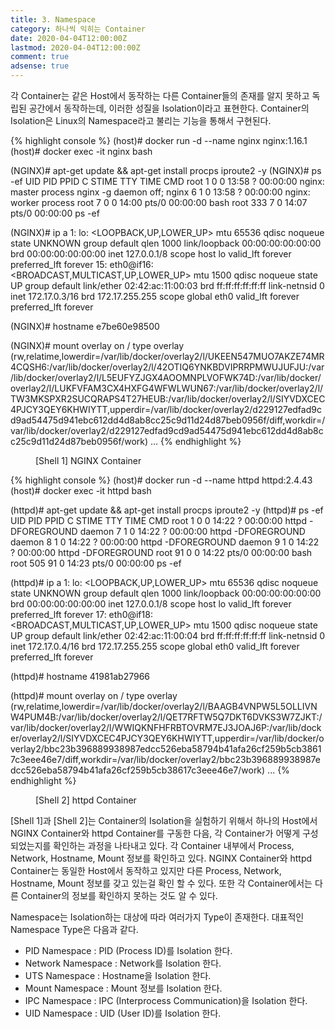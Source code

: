 ```yaml
---
title: 3. Namespace
category: 하나씩 익히는 Container
date: 2020-04-04T12:00:00Z
lastmod: 2020-04-04T12:00:00Z
comment: true
adsense: true
---
```


각 Container는 같은 Host에서 동작하는 다른 Container들의 존재를 알지 못하고 독립된 공간에서 동작하는데, 이러한 성질을 Isolation이라고 표현한다. Container의 Isolation은 Linux의 Namespace라고 불리는 기능을 통해서 구현된다.

{% highlight console %}
(host)# docker run -d --name nginx nginx:1.16.1
(host)# docker exec -it nginx bash

(NGINX)# apt-get update && apt-get install procps iproute2 -y
(NGINX)# ps -ef
UID        PID  PPID  C STIME TTY          TIME CMD
root         1     0  0 13:58 ?        00:00:00 nginx: master process nginx -g daemon off;
nginx        6     1  0 13:58 ?        00:00:00 nginx: worker process
root         7     0  0 14:00 pts/0    00:00:00 bash
root       333     7  0 14:07 pts/0    00:00:00 ps -ef

(NGINX)# ip a
1: lo: <LOOPBACK,UP,LOWER_UP> mtu 65536 qdisc noqueue state UNKNOWN group default qlen 1000
    link/loopback 00:00:00:00:00:00 brd 00:00:00:00:00:00
    inet 127.0.0.1/8 scope host lo
       valid_lft forever preferred_lft forever
15: eth0@if16: <BROADCAST,MULTICAST,UP,LOWER_UP> mtu 1500 qdisc noqueue state UP group default
    link/ether 02:42:ac:11:00:03 brd ff:ff:ff:ff:ff:ff link-netnsid 0
    inet 172.17.0.3/16 brd 172.17.255.255 scope global eth0
       valid_lft forever preferred_lft forever

(NGINX)# hostname
e7be60e98500

(NGINX)# mount
overlay on / type overlay (rw,relatime,lowerdir=/var/lib/docker/overlay2/l/UKEEN547MUO7AKZE74MR4CQSH6:/var/lib/docker/overlay2/l/42OTIQ6YNKBDVIPRRPMWUJUFJU:/var/lib/docker/overlay2/l/L5EUFYZJGX4AOOMNPLVOFWK74D:/var/lib/docker/overlay2/l/LUKFVFAM3CX4HXFG4WFWLWUN67:/var/lib/docker/overlay2/l/TW3MKSPXR2SUCQRAPS4T27HEUB:/var/lib/docker/overlay2/l/SIYVDXCEC4PJCY3QEY6KHWIYTT,upperdir=/var/lib/docker/overlay2/d229127edfad9cd9ad54475d941ebc612dd4d8ab8cc25c9d11d24d87beb0956f/diff,workdir=/var/lib/docker/overlay2/d229127edfad9cd9ad54475d941ebc612dd4d8ab8cc25c9d11d24d87beb0956f/work)
...
{% endhighlight %}
<figure>
<figcaption class="caption">[Shell 1] NGINX Container</figcaption>
</figure>

{% highlight console %}
(host)# docker run -d --name httpd httpd:2.4.43
(host)# docker exec -it httpd bash

(httpd)# apt-get update && apt-get install procps iproute2 -y
(httpd)# ps -ef
UID        PID  PPID  C STIME TTY          TIME CMD
root         1     0  0 14:22 ?        00:00:00 httpd -DFOREGROUND
daemon       7     1  0 14:22 ?        00:00:00 httpd -DFOREGROUND
daemon       8     1  0 14:22 ?        00:00:00 httpd -DFOREGROUND
daemon       9     1  0 14:22 ?        00:00:00 httpd -DFOREGROUND
root        91     0  0 14:22 pts/0    00:00:00 bash
root       505    91  0 14:23 pts/0    00:00:00 ps -ef

(httpd)# ip a
1: lo: <LOOPBACK,UP,LOWER_UP> mtu 65536 qdisc noqueue state UNKNOWN group default qlen 1000
    link/loopback 00:00:00:00:00:00 brd 00:00:00:00:00:00
    inet 127.0.0.1/8 scope host lo
       valid_lft forever preferred_lft forever
17: eth0@if18: <BROADCAST,MULTICAST,UP,LOWER_UP> mtu 1500 qdisc noqueue state UP group default
    link/ether 02:42:ac:11:00:04 brd ff:ff:ff:ff:ff:ff link-netnsid 0
    inet 172.17.0.4/16 brd 172.17.255.255 scope global eth0
       valid_lft forever preferred_lft forever

(httpd)# hostname
41981ab27966

(httpd)# mount
overlay on / type overlay (rw,relatime,lowerdir=/var/lib/docker/overlay2/l/BAAGB4VNPW5L5OLLIVNW4PUM4B:/var/lib/docker/overlay2/l/QET7RFTW5Q7DKT6DVKS3W7ZJKT:/var/lib/docker/overlay2/l/WWIQKNFHFRBTOVRM7EJ3JOAJ6P:/var/lib/docker/overlay2/l/SIYVDXCEC4PJCY3QEY6KHWIYTT,upperdir=/var/lib/docker/overlay2/bbc23b396889938987edcc526eba58794b41afa26cf259b5cb38617c3eee46e7/diff,workdir=/var/lib/docker/overlay2/bbc23b396889938987edcc526eba58794b41afa26cf259b5cb38617c3eee46e7/work)
...
{% endhighlight %}
<figure>
<figcaption class="caption">[Shell 2] httpd Container </figcaption>
</figure>

[Shell 1]과 [Shell 2]는 Container의 Isolation을 실험하기 위해서 하나의 Host에서 NGINX Container와 httpd Container를 구동한 다음, 각 Container가 어떻게 구성 되었는지를 확인하는 과정을 나타내고 있다. 각 Container 내부에서 Process, Network, Hostname, Mount 정보를 확인하고 있다. NGINX Container와 httpd Container는 동일한 Host에서 동작하고 있지만 다른 Process, Network, Hostname, Mount 정보를 갖고 있는걸 확인 할 수 있다. 또한 각 Container에서는 다른 Container의 정보를 확인하지 못하는 것도 알 수 있다.

Namespace는 Isolation하는 대상에 따라 여러가지 Type이 존재한다. 대표적인 Namespace Type은 다음과 같다.
* PID Namespace : PID (Process ID)를 Isolation 한다.
* Network Namespace : Network를 Isolation 한다.
* UTS Namespace : Hostname을 Isolation 한다.
* Mount Namespace : Mount 정보를 Isolation 한다.
* IPC Namespace : IPC (Interprocess Communication)을 Isolation 한다.
* UID Namespace : UID (User ID)를 Isolation 한다.
